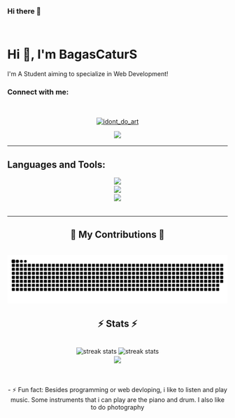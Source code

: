### Hi there 👋
<br>
<p align="center"><h1>Hi 👋, I'm BagasCaturS</h1>I'm A Student aiming to specialize in Web Development!<p>

<h3 align="left">Connect with me:</h3>
<p align="left">


<br/>
<div align="center">
<a href="https://instagram.com/idont_do_art" target="blank"><img align="center" src="https://raw.githubusercontent.com/rahuldkjain/github-profile-readme-generator/master/src/images/icons/Social/instagram.svg" alt="idont_do_art" height="30" width="40" /></a>
</p>
    <a href="mailto:bagascatursantoso@gmail.com">
    <img src="https://img.shields.io/badge/Gmail-333333?style=for-the-badge&logo=gmail&logoColor=red" />
  </a>
    <hr/>
<h2 align="left">Languages and Tools:</h2>
    <img src="https://skillicons.dev/icons?i=github,python,javascript,figma,git,expressjs-light,nodejs" /><br>
    <img src="https://skillicons.dev/icons?i=tailwindcss,mysql,html,css,vscode,visualstudio,nuxtjs,vuejs" /><br>
    <img src="https://skillicons.dev/icons?i=" />
</div>


<br/>

<hr/>

<div align="center">
  <h2>🐍 My Contributions 🐍</h2>
  <br>
  <picture>
  <source media="(prefers-color-scheme: dark)" srcset="https://raw.githubusercontent.com/BagasCaturS/BagasCaturS/output/github-contribution-grid-snake-dark.svg">
  <source media="(prefers-color-scheme: light)" srcset="https://raw.githubusercontent.com/BagasCaturS/BagasCaturS/output/github-contribution-grid-snake.svg">
  <img alt="github contribution grid snake animation" src="https://raw.githubusercontent.com/BagasCaturS/BagasCaturS/output/github-contribution-grid-snake.svg">
</picture>
  <h2 align="center">⚡ Stats ⚡</h2>
<br>
<div align=center>
  <img width=390 src="https://streak-stats.demolab.com/?user=BagasCaturS&count_private=true&theme=react&border_radius=10" alt="streak stats"/>
  <img width=390 src="https://github-readme-stats.vercel.app/api?username=BagasCaturS&count_private=true&theme=react&border_radius=10" alt="streak stats" />
  <br/>
 <img width=325 align="center" src="https://github-readme-stats.vercel.app/api/top-langs/?username=BagasCaturS&layout=compact&count_private=true&theme=react&border_radius=10" />
</div>
  <br/><br/><br/>
- ⚡ Fun fact: Besides programming or web devloping, i like to listen and play music. Some instruments that i can play are the piano and drum. I also like to do photography
